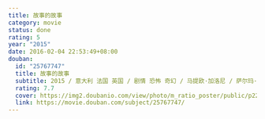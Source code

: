 ```yaml
---
title: 故事的故事
category: movie
status: done
rating: 5
year: "2015"
date: 2016-02-04 22:53:49+08:00
douban:
  id: "25767747"
  title: 故事的故事
  subtitle: 2015 / 意大利 法国 英国 / 剧情 恐怖 奇幻 / 马提欧·加洛尼 / 萨尔玛·海耶克 文森特·卡索
  rating: 7.7
  cover: https://img2.doubanio.com/view/photo/m_ratio_poster/public/p2264784442.jpg
  link: https://movie.douban.com/subject/25767747/
---
```



